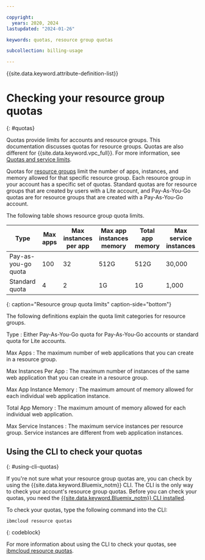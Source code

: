 ```yaml
---

copyright:
  years: 2020, 2024
lastupdated: "2024-01-26"

keywords: quotas, resource group quotas

subcollection: billing-usage

---
```


{{site.data.keyword.attribute-definition-list}}

# Checking your resource group quotas
{: #quotas}

Quotas provide limits for accounts and resource groups. This documentation discusses quotas for resource groups. Quotas are also different for {{site.data.keyword.vpc_full}}. For more information, see [Quotas and service limits](https://cloud.ibm.com/docs/vpc?topic=vpc-quotas).

Quotas for [resource groups](/docs/account?topic=account-rgs) limit the number of apps, instances, and memory allowed for that specific resource group. Each resource group in your account has a specific set of quotas. Standard quotas are for resource groups that are created by users with a Lite account, and Pay-As-You-Go quotas are for resource groups that are created with a Pay-As-You-Go account.

The following table shows resource group quota limits.

| Type                | Max apps | Max instances per app | Max app instances memory | Total app memory | Max service instances |
|---------------------|----------|-----------------------|--------------------------|------------------|-----------------------|
| Pay-as-you-go quota | 100      | 32                    | 512G                     | 512G             | 30,000                |
| Standard quota      | 4        | 2                     | 1G                       | 1G               | 1,000                 |
{: caption="Resource group quota limits" caption-side="bottom"}

The following definitions explain the quota limit categories for resource groups.


Type
:   Either Pay-As-You-Go quota for Pay-As-You-Go accounts or standard quota for Lite accounts.

Max Apps
:   The maximum number of web applications that you can create in a resource group.

Max Instances Per App
:   The maximum number of instances of the same web application that you can create in a resource group.

Max App Instance Memory
:   The maximum amount of memory allowed for each individual web application instance.

Total App Memory
:   The maximum amount of memory allowed for each individual web application.

Max Service Instances
:   The maximum service instances per resource group. Service instances are different from web application instances.

## Using the CLI to check your quotas
{: #using-cli-quotas}

If you're not sure what your resource group quotas are, you can check by using the {{site.data.keyword.Bluemix_notm}} CLI. The CLI is the only way to check your account's resource group quotas. Before you can check your quotas, you need the [{{site.data.keyword.Bluemix_notm}} CLI installed](/docs/cli?topic=cli-install-ibmcloud-cli).

To check your quotas, type the following command into the CLI:

```
ibmcloud resource quotas
```
{: codeblock}

For more information about using the CLI to check your quotas, see [ibmcloud resource quotas](/docs/cli?topic=cli-ibmcloud_commands_resource#ibmcloud_resource_quotas).
